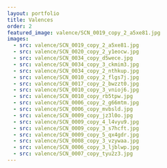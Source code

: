 ```yaml
---
layout: portfolio
title: Valences
order: 2
featured_image: valence/SCN_0019_copy_2_a5xe81.jpg
images:
  - src: valence/SCN_0019_copy_2_a5xe81.jpg
  - src: valence/SCN_0020_copy_2_y1eocw.jpg
  - src: valence/SCN_0034_copy_d5wece.jpg
  - src: valence/SCN_0034_copy_3_ckmim3.jpg
  - src: valence/SCN_0034_copy_2_nthkup.jpg
  - src: valence/SCN_0010_copy_2_flgs7j.jpg
  - src: valence/SCN_0017_copy_2_bwzzt0.jpg
  - src: valence/SCN_0010_copy_3_vnioj6.jpg
  - src: valence/SCN_0010_copy_rb5tpw.jpg
  - src: valence/SCN_0006_copy_2_g66mtm.jpg
  - src: valence/SCN_0006_copy_mvbsld.jpg
  - src: valence/SCN_0009_copy_jz3l0o.jpg
  - src: valence/SCN_0009_copy_4_l4vyu9.jpg
  - src: valence/SCN_0009_copy_3_s7hcft.jpg
  - src: valence/SCN_0009_copy_5_qx4gdr.jpg
  - src: valence/SCN_0008_copy_3_vzywaa.jpg
  - src: valence/SCN_0006_copy_3_ljblwp.jpg
  - src: valence/SCN_0007_copy_tyu2z3.jpg
---
```

